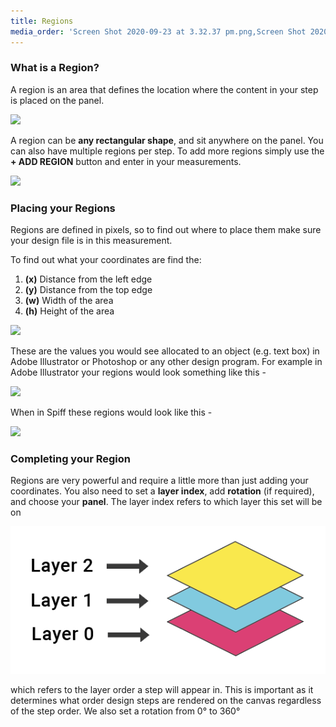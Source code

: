 ```yaml
---
title: Regions
media_order: 'Screen Shot 2020-09-23 at 3.32.37 pm.png,Screen Shot 2020-09-23 at 3.45.33 pm.png,Screen Shot 2020-09-23 at 4.11.49 pm.png,Screen Shot 2020-09-23 at 4.20.56 pm.png'
---
```


### What is a Region?

A region is an area that defines the location where the content in your step is placed on the panel.

![](https://help.spiff.com.au/user/pages/04.Spiff-Concepts/03.workflows/03.step-details/02.regions/Screen%20Shot%202020-09-23%20at%203.32.37%20pm.png)

A region can be **any rectangular shape**, and sit anywhere on the panel.
You can also have multiple regions per step. To add more regions simply use the **+ ADD REGION** button and enter in your measurements.

![](https://help.spiff.com.au/user/pages/04.Spiff-Concepts/03.workflows/03.step-details/02.regions/Screen%20Shot%202020-09-23%20at%203.45.33%20pm.png)

### Placing your Regions

Regions are defined in pixels, so to find out where to place them make sure your design file is in this measurement.

To find out what your coordinates are find the:
1.  **(x)** Distance from the left edge  
3. **(y)**  Distance from the top edge
4. **(w)** Width of the area
5. **(h)**  Height of the area



![](https://help.spiff.com.au/user/pages/04.Spiff-Concepts/03.workflows/03.step-details/02.regions/Screen%20Shot%202020-09-23%20at%204.11.49%20pm.png)

These are the values you would see allocated to an object (e.g. text box) in Adobe Illustrator or Photoshop or any other design program.
For example in Adobe Illustrator your regions would look something like this -

![](https://help.spiff.com.au/user/pages/04.Spiff-Concepts/03.workflows/03.step-details/02.regions/Screen%20Shot%202020-09-23%20at%204.20.56%20pm.png)

When in Spiff these regions would look like this -

![](https://help.spiff.com.au/user/pages/04.Spiff-Concepts/03.workflows/03.step-details/02.regions/Screen%20Shot%202020-09-24%20at%209.47.00%20am.png)

### Completing your Region

Regions are very powerful and require a little more than just adding your coordinates. You also need to set a **layer index**, add **rotation** (if required), and choose your **panel**.
The layer index refers to which layer this set will be on

![](Screen%20Shot%202020-09-24%20at%2010.10.08%20am.png)

which refers to the layer order a step will appear in. This is important as it determines what order design steps are rendered on the canvas regardless of the step order. 
We also set a rotation from 0° to 360°